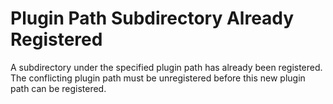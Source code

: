 # Plugin Path Subdirectory Already Registered

A subdirectory under the specified plugin path has already been registered. The conflicting plugin
path must be unregistered before this new plugin path can be registered.
